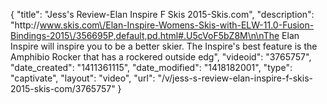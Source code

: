 {
    "title": "Jess's Review-Elan Inspire F Skis 2015-Skis.com",
    "description": "http:\/\/www.skis.com\/Elan-Inspire-Womens-Skis-with-ELW-11.0-Fusion-Bindings-2015\/356695P,default,pd.html#.U5cVoF5bZ8M\n\nThe Elan Inspire will inspire you to be a better skier. The Inspire's best feature is the Amphibio Rocker that has a rockered outside edg",
    "videoid": "3765757",
    "date_created": "1411361115",
    "date_modified": "1418182001",
    "type": "captivate",
    "layout": "video",
    "url": "\/v\/jess-s-review-elan-inspire-f-skis-2015-skis-com\/3765757"
}